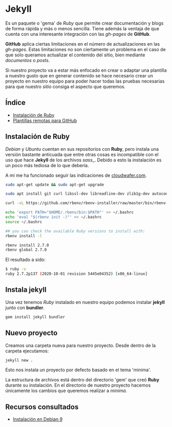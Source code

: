 # Jekyll

Es un paquete o 'gema' de _Ruby_ que permite crear documentación y blogs de forma rápida y más o menos sencilla. Tiene además la ventaja de que cuenta con una interesante integración con las _gh-pages_ de __GitHub__.

__GitHub__ aplica ciertas limitaciones en el número de actualizaciones en las _gh-pages_.
Estas limitaciones no son ciertamente un problema en el caso de que solo queramos actualizar el contenido del sitio, bien mediante _documentos_ o _posts_.

Si nuestro proyecto va a estar más enfocado en crear o adaptar una plantilla a nuestro gusto que en generar contenido se hace necesario crear un proyecto en nuestro equipo para poder hacer todas las pruebas necesarias para que nuestro _sitio_ consiga el aspecto que queremos.

## Índice
 - [Instalación de Ruby](./instalacion-ruby.html)
 - [Plantillas remotas para GitHub](./remote-theme.html)

## Instalación de Ruby

_Debian_ y _Ubuntu_ cuentan en sus repositorios con __Ruby__, pero instala una versión bastante anticuada que entre otras cosas es incompatible con el uso que hace __Jekyll__ de los archivos _sass__.
Debido a esto la instalación es un poco más tediosa de lo que debería.

A mi me ha funcionado seguir las indicaciones de [cloudwafer.com](https://cloudwafer.com/blog/installing-ruby-on-debian-9/).

``` sh
sudo apt-get update && sudo apt-get upgrade

sudo apt install git curl libssl-dev libreadline-dev zlib1g-dev autoconf bison build-essential libyaml-dev libreadline-dev libncurses5-dev libffi-dev libgdbm-dev

curl -sL https://github.com/rbenv/rbenv-installer/raw/master/bin/rbenv-installer | bash -

echo 'export PATH="$HOME/.rbenv/bin:$PATH"' >> ~/.bashrc
echo 'eval "$(rbenv init -)"' >> ~/.bashrc
source ~/.bashrc

## you can check the available Ruby versions to install with:
rbenv install -l

rbenv install 2.7.0
rbenv global 2.7.0
```

El resultado a sido:

```sh
$ ruby -v
ruby 2.7.2p137 (2020-10-01 revision 5445e04352) [x86_64-linux]
```

## Instala jekyll

Una vez tenemos _Ruby_ instalado en nuestro equipo podemos instalar __jekyll__ junto con __bundler__.

```sh
gem install jekyll bundler
```
## Nuevo proyecto

Creamos una carpeta nueva para nuestro proyecto. Desde dentro de la carpeta ejecutamos:

```sh
jekyll new .
```

Esto nos instala un proyecto por defecto basado en el tema 'minima'.

La estructura de archivos está dentro del directorio 'gem' que creó __Ruby__ durante su instalación. En el directorio de nuestro proyecto hacemos únicamente los cambios que queremos realizar a _minima_.


## Recursos consultados

 - [Instalación en Debian 9](https://cloudwafer.com/blog/installing-ruby-on-debian-9/)